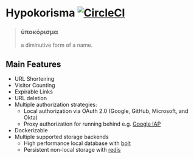 # Hypokorisma [![CircleCI](https://circleci.com/gh/aptdeco/hypokorisma/tree/master.svg?style=svg&circle-token=5efdcce6e51f019adf43caeaf11169d61fbde4b3)](https://circleci.com/gh/aptdeco/hypokorisma/tree/master)

> ### ὑποκόρισμα
>
> a diminutive form of a name.

## Main Features

- URL Shortening
- Visitor Counting
- Expirable Links
- URL deletion
- Multiple authorization strategies:
  - Local authorization via OAuth 2.0 (Google, GitHub, Microsoft, and Okta)
  - Proxy authorization for running behind e.g. [Google IAP](https://cloud.google.com/iap/)
- Dockerizable
- Multiple supported storage backends
  - High performance local database with [bolt](https://github.com/boltdb/bolt)
  - Persistent non-local storage with [redis](https://redis.io/)
